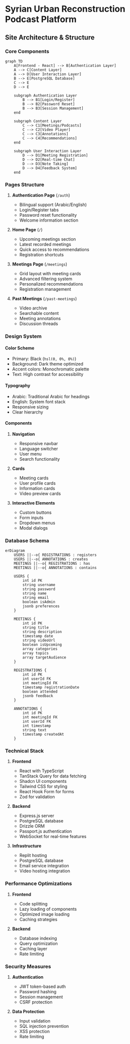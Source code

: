 # Syrian Urban Reconstruction Podcast Platform

## Site Architecture & Structure

### Core Components

```mermaid
graph TD
    A[Frontend - React] --> B[Authentication Layer]
    A --> C[Content Layer]
    A --> D[User Interaction Layer]
    B --> E[PostgreSQL Database]
    C --> E
    D --> E

    subgraph Authentication Layer
        B --> B1[Login/Register]
        B --> B2[Password Reset]
        B --> B3[Session Management]
    end

    subgraph Content Layer
        C --> C1[Meetings/Podcasts]
        C --> C2[Video Player]
        C --> C3[Annotations]
        C --> C4[Recommendations]
    end

    subgraph User Interaction Layer
        D --> D1[Meeting Registration]
        D --> D2[Real-time Chat]
        D --> D3[Note Taking]
        D --> D4[Feedback System]
    end
```

### Pages Structure

1. **Authentication Page** (`/auth`)
   - Bilingual support (Arabic/English)
   - Login/Register tabs
   - Password reset functionality
   - Welcome information section

2. **Home Page** (`/`)
   - Upcoming meetings section
   - Latest recorded meetings
   - Quick access to recommendations
   - Registration shortcuts

3. **Meetings Page** (`/meetings`)
   - Grid layout with meeting cards
   - Advanced filtering system
   - Personalized recommendations
   - Registration management

4. **Past Meetings** (`/past-meetings`)
   - Video archive
   - Searchable content
   - Meeting annotations
   - Discussion threads

### Design System

#### Color Scheme
- Primary: Black (`hsl(0, 0%, 0%)`)
- Background: Dark theme optimized
- Accent colors: Monochromatic palette
- Text: High contrast for accessibility

#### Typography
- Arabic: Traditional Arabic for headings
- English: System font stack
- Responsive sizing
- Clear hierarchy

#### Components
1. **Navigation**
   - Responsive navbar
   - Language switcher
   - User menu
   - Search functionality

2. **Cards**
   - Meeting cards
   - User profile cards
   - Information cards
   - Video preview cards

3. **Interactive Elements**
   - Custom buttons
   - Form inputs
   - Dropdown menus
   - Modal dialogs

### Database Schema

```mermaid
erDiagram
    USERS ||--o{ REGISTRATIONS : registers
    USERS ||--o{ ANNOTATIONS : creates
    MEETINGS ||--o{ REGISTRATIONS : has
    MEETINGS ||--o{ ANNOTATIONS : contains

    USERS {
        int id PK
        string username
        string password
        string name
        string email
        boolean isAdmin
        jsonb preferences
    }

    MEETINGS {
        int id PK
        string title
        string description
        timestamp date
        string videoUrl
        boolean isUpcoming
        array categories
        array topics
        array targetAudience
    }

    REGISTRATIONS {
        int id PK
        int userId FK
        int meetingId FK
        timestamp registrationDate
        boolean attended
        jsonb feedback
    }

    ANNOTATIONS {
        int id PK
        int meetingId FK
        int userId FK
        int timestamp
        string text
        timestamp createdAt
    }
```

### Technical Stack

1. **Frontend**
   - React with TypeScript
   - TanStack Query for data fetching
   - Shadcn UI components
   - Tailwind CSS for styling
   - React Hook Form for forms
   - Zod for validation

2. **Backend**
   - Express.js server
   - PostgreSQL database
   - Drizzle ORM
   - Passport.js authentication
   - WebSocket for real-time features

3. **Infrastructure**
   - Replit hosting
   - PostgreSQL database
   - Email service integration
   - Video hosting integration

### Performance Optimizations

1. **Frontend**
   - Code splitting
   - Lazy loading of components
   - Optimized image loading
   - Caching strategies

2. **Backend**
   - Database indexing
   - Query optimization
   - Caching layer
   - Rate limiting

### Security Measures

1. **Authentication**
   - JWT token-based auth
   - Password hashing
   - Session management
   - CSRF protection

2. **Data Protection**
   - Input validation
   - SQL injection prevention
   - XSS protection
   - Rate limiting
